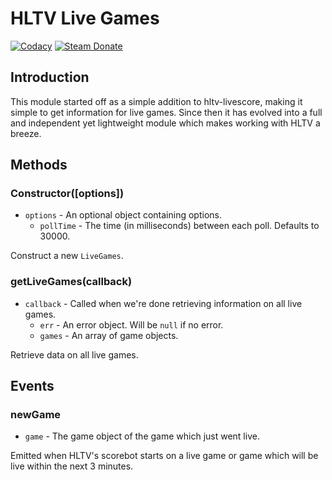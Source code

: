 # HLTV Live Games

[![Codacy][codacy-img]][codacy-url]
[![Steam Donate][steam-donate-img]][steam-donate-url]

## Introduction

This module started off as a simple addition to hltv-livescore, making it simple to get information for live games. Since then it has evolved into a full and independent yet lightweight module which makes working with HLTV a breeze.

## Methods

### Constructor([options])
- `options` - An optional object containing options.
	- `pollTime` - The time (in milliseconds) between each poll. Defaults to 30000.

Construct a new `LiveGames`.

### getLiveGames(callback)
- `callback` - Called when we're done retrieving information on all live games.
	- `err` - An error object. Will be `null` if no error.
	- `games` - An array of game objects.

Retrieve data on all live games.

## Events

### newGame
- `game` - The game object of the game which just went live.

Emitted when HLTV's scorebot starts on a live game or game which will be live within the next 3 minutes.

<!-- Badge URLs -->

[codacy-img]:       https://img.shields.io/codacy/grade/1c459a215964481fa286267a4ea9c98d.svg?style=flat-square
[codacy-url]:       https://www.codacy.com/app/dassonville-andrew/hltv-live-games
[steam-donate-img]: https://img.shields.io/badge/donate-Steam-lightgrey.svg?style=flat-square
[steam-donate-url]: https://steamcommunity.com/tradeoffer/new/?partner=132224795&token=HuEE9Mk1
